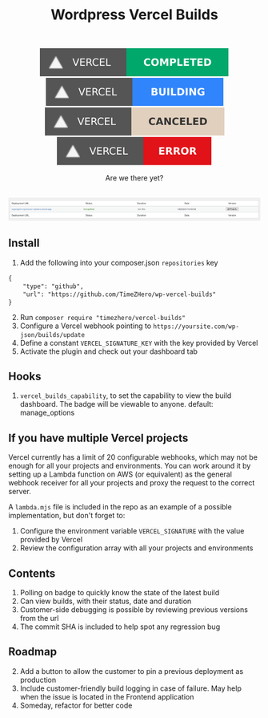 <h1 align="center">Wordpress Vercel Builds</h1>
<br />
<p align="center">
    <p align="center">
        <img src="./src/assets/img/succeeded.svg" alt="Logo">
        <img src="./src/assets/img/created.svg" alt="Logo">
        <img src="./src/assets/img/canceled.svg" alt="Logo">
        <img src="./src/assets/img/error.svg" alt="Logo">
    </p>
    <p align="center">
        Are we there yet?
    </p>
    <br />
    <a href="https://github.com/TimeZHero/wp-vercel-builds">
        <img src="./screenshot.png" alt="Logo">
    </a>
</p>


## Install

1. Add the following into your composer.json `repositories` key

```
{ 
    "type": "github", 
    "url": "https://github.com/TimeZHero/wp-vercel-builds" 
}
```

2. Run `composer require "timezhero/vercel-builds"`
3. Configure a Vercel webhook pointing to `https://yoursite.com/wp-json/builds/update`
4. Define a constant `VERCEL_SIGNATURE_KEY` with the key provided by Vercel
5. Activate the plugin and check out your dashboard tab

## Hooks
1. `vercel_builds_capability`, to set the capability to view the build dashboard. The badge will be viewable to anyone. default: manage_options

## If you have multiple Vercel projects

Vercel currently has a limit of 20 configurable webhooks, which may not be enough for all your projects and environments. You can work around it by setting up a Lambda function on AWS (or equivalent) as the general webhook receiver for all your projects and proxy the request to the correct server.

A `lambda.mjs` file is included in the repo as an example of a possible implementation, but don't forget to:
1. Configure the environment variable `VERCEL_SIGNATURE` with the value provided by Vercel
2. Review the configuration array with all your projects and environments

## Contents
1. Polling on badge to quickly know the state of the latest build
2. Can view builds, with their status, date and duration
3. Customer-side debugging is possible by reviewing previous versions from the url
4. The commit SHA is included to help spot any regression bug

## Roadmap
2. Add a button to allow the customer to pin a previous deployment as production
3. Include customer-friendly build logging in case of failure. May help when the issue is located in the Frontend application
4. Someday, refactor for better code
